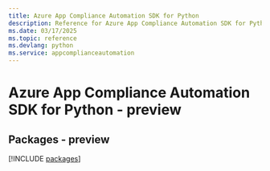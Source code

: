 ```yaml
---
title: Azure App Compliance Automation SDK for Python
description: Reference for Azure App Compliance Automation SDK for Python
ms.date: 03/17/2025
ms.topic: reference
ms.devlang: python
ms.service: appcomplianceautomation
---
```

# Azure App Compliance Automation SDK for Python - preview
## Packages - preview
[!INCLUDE [packages](app-compliance-automation-index.md)]
